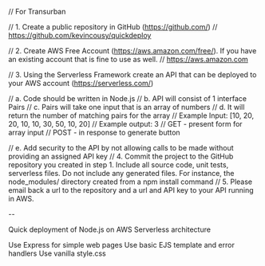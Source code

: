 // For Transurban

// 1. Create a public repository in GitHub (https://github.com/)
// 	https://github.com/kevincousy/quickdeploy

// 2. Create AWS Free Account (https://aws.amazon.com/free/).  If you have an existing account that is fine to use as well.
// 	https://aws.amazon.com

// 3. Using the Serverless Framework create an API that can be deployed to your AWS account (https://serverless.com/)
	
// a. Code should be written in Node.js
// b. API will consist of 1 interface Pairs
// c. Pairs will take one input that is an array of numbers
// d. It will return the number of matching pairs for the array
// Example Input:	 [10, 20, 20, 10, 10, 30, 50, 10, 20]
// Example output:	 3
// GET - present form for array input
// POST - in response to generate button

// e. Add security to the API by not allowing calls to be made without providing an assigned API key
// 4. Commit the project to the GitHub repository you created in step 1.  Include all source code, unit tests, serverless files.  Do not include any generated files.  For instance, the node_modules/ directory created from a npm install command
// 5. Please email back a url to the repository and a url and API key to your API running in AWS.

--

Quick deployment of Node.js on AWS Serverless architecture

Use Express for simple web pages
Use basic EJS template and error handlers
Use vanilla style.css

